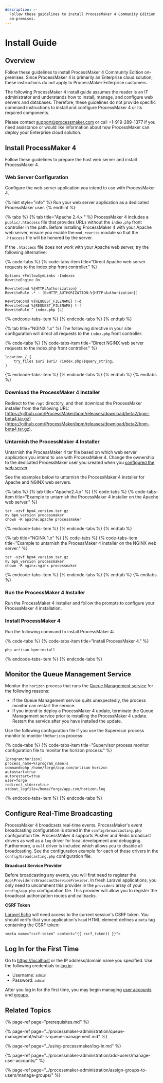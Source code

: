 ```yaml
---
description: >-
  Follow these guidelines to install ProcessMaker 4 Community Edition
  on-premises.
---
```


# Install Guide

## Overview

Follow these guidelines to install ProcessMaker 4 Community Edition on-premises. Since ProcessMaker 4 is primarily an Enterprise cloud solution, these instructions do not apply to ProcessMaker Enterprise customers.

The following ProcessMaker 4 install guide assumes the reader is an IT administrator and understands how to install, manage, and configure web servers and databases. Therefore, these guidelines do not provide specific command instructions to install and configure ProcessMaker 4 or its required components.

Please contact [support@processmaker.com](mailto:support@processmaker.com) or call +1-919-289-1377 if you need assistance or would like information about how ProcessMaker can deploy your Enterprise cloud solution.

## Install ProcessMaker 4

Follow these guidelines to prepare the host web server and install ProcessMaker 4.

### Web Server Configuration

Configure the web server application you intend to use with ProcessMaker 4.

{% hint style="info" %}
Run your web server application as a dedicated ProcessMaker user.
{% endhint %}

{% tabs %}
{% tab title="Apache 2.4.x " %}
ProcessMaker 4 includes a `public/.htaccess` file that provides URLs without the `index.php` front controller in the path. Before installing ProcessMaker 4 with your Apache web server, ensure you enable the `mod_rewrite` module so that the `.htaccess` file will be honored by the server.

If the `.htaccess` file does not work with your Apache web server, try the following alternative:

{% code-tabs %}
{% code-tabs-item title="Direct Apache web server requests to the index.php front controller." %}
```text
Options +FollowSymLinks -Indexes
RewriteEngine On

RewriteCond %{HTTP:Authorization} .
RewriteRule .* - [E=HTTP_AUTHORIZATION:%{HTTP:Authorization}]

RewriteCond %{REQUEST_FILENAME} !-d
RewriteCond %{REQUEST_FILENAME} !-f
RewriteRule ^ index.php [L]
```
{% endcode-tabs-item %}
{% endcode-tabs %}
{% endtab %}

{% tab title="NGINX 1.x" %}
The following directive in your site configuration will direct all requests to the `index.php` front controller:

{% code-tabs %}
{% code-tabs-item title="Direct NGINX web server requests to the index.php front controller." %}
```text
location / {
    try_files $uri $uri/ /index.php?$query_string;
}
```
{% endcode-tabs-item %}
{% endcode-tabs %}
{% endtab %}
{% endtabs %}

### Download the ProcessMaker 4 Installer

Redirect to the `/opt` directory, and then download the ProcessMaker installer from the following URL: [https://github.com/ProcessMaker/bpm/releases/download/beta2/bpm-beta4.tar.gz](https://github.com/ProcessMaker/bpm/releases/download/beta2/bpm-beta4.tar.gz).

### Untarnish the ProcessMaker 4 Installer

Untarnish the ProcessMaker 4 tar file based on which web server application you intend to use with ProcessMaker 4. Change the ownership to the dedicated ProcessMaker user you created when you [configured the web server](installation-guide.md#web-server-configuration).

See the examples below to untarnish the ProcessMaker 4 installer for Apache and NGINX web servers.

{% tabs %}
{% tab title="Apache2.4.x" %}
{% code-tabs %}
{% code-tabs-item title="Example to untarnish the ProcessMaker 4 installer on the Apache web server." %}
```text
tar -xzvf bpm4_version.tar.gz
mv bpm_version processmaker
chown -R apache:apache processmaker
```
{% endcode-tabs-item %}
{% endcode-tabs %}
{% endtab %}

{% tab title="NGINX 1.x" %}
{% code-tabs %}
{% code-tabs-item title="Example to untarnish the ProcessMaker 4 installer on the NGINX web server." %}
```text
tar -xzvf bpm4_version.tar.gz
mv bpm_version processmaker
chown -R nginx:nginx processmaker
```
{% endcode-tabs-item %}
{% endcode-tabs %}
{% endtab %}
{% endtabs %}

### Run the ProcessMaker 4 Installer

Run the ProcessMaker 4 installer and follow the prompts to configure your ProcessMaker 4 installation.

### Install ProcessMaker 4

Run the following command to install ProcessMaker 4:

{% code-tabs %}
{% code-tabs-item title="Install ProcessMaker 4." %}
```text
php artisan bpm:install
```
{% endcode-tabs-item %}
{% endcode-tabs %}

## Monitor the Queue Management Service

Monitor the `horizon` process that runs the [Queue Management service](../processmaker-administration/queue-management/what-is-queue-management.md) for the following reasons:

* If the Queue Management service quits unexpectedly, the process monitor can restart the service.
* If you intend to deploy a ProcessMaker 4 update, terminate the Queue Management service prior to installing the ProcessMaker 4 update. Restart the service after you have installed the update.

Use the following configuration file if you use the Supervisor process monitor to monitor the`horizon` process:

{% code-tabs %}
{% code-tabs-item title="Supervisor process monitor configuration file to monitor the horizon process." %}
```text
[program:horizon]
process_name=%(program_name)s
command=php /home/forge/app.com/artisan horizon
autostart=true
autorestart=true
user=forge
redirect_stderr=true
stdout_logfile=/home/forge/app.com/horizon.log
```
{% endcode-tabs-item %}
{% endcode-tabs %}

## Configure Real-Time Broadcasting

ProcessMaker 4 broadcasts real-time events. ProcessMaker's event broadcasting configuration is stored in the `config/broadcasting.php` configuration file. ProcessMaker 4 supports Pusher and Redis broadcast drivers as well as a `log` driver for local development and debugging. Furthermore, a `null` driver is included which allows you to disable all broadcasting. See the configuration example for each of these drivers in the `config/broadcasting.php` configuration file.

**Broadcast Service Provider**

Before broadcasting any events, you will first need to register the `App\Providers\BroadcastServiceProvider`. In fresh Laravel applications, you only need to uncomment this provider in the `providers` array of your `config/app.php` configuration file. This provider will allow you to register the broadcast authorization routes and callbacks.

**CSRF Token**

[Laravel Echo](https://laravel.com/docs/5.7/broadcasting#installing-laravel-echo) will need access to the current session's CSRF token. You should verify that your application's `head` HTML element defines a `meta` tag containing the CSRF token:

```text
<meta name="csrf-token" content="{{ csrf_token() }}">
```

## Log In for the First Time

Go to [https://localhost](https://localhost) or the IP address/domain name you specified. Use the following credentials to [log in](../using-processmaker/log-in.md#log-in):

* Username: `admin`
* Password: `admin`

After you log in for the first time, you may begin managing [user accounts](../processmaker-administration/add-users/manage-user-accounts/) and [groups](../processmaker-administration/assign-groups-to-users/manage-groups/).

## Related Topics

{% page-ref page="prerequisites.md" %}

{% page-ref page="../processmaker-administration/queue-management/what-is-queue-management.md" %}

{% page-ref page="../using-processmaker/log-in.md" %}

{% page-ref page="../processmaker-administration/add-users/manage-user-accounts/" %}

{% page-ref page="../processmaker-administration/assign-groups-to-users/manage-groups/" %}

